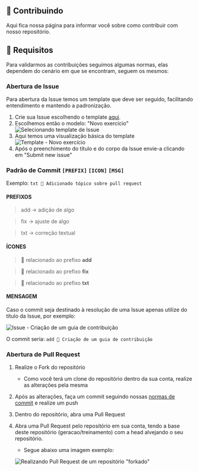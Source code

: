 ## 🤝 Contribuindo
Aqui fica nossa página para informar você sobre como contribuir com nosso repositório.

## 📝 Requisitos
Para validarmos as contribuições seguimos algumas normas, elas dependem do cenário em que se encontram, seguem os mesmos:

### Abertura de Issue
Para abertura da Issue temos um template que deve ser seguido, facilitando entendimento e mantendo a padronização.

1. Crie sua Issue escolhendo o template [aqui](https://github.com/geracao/treinamento/issues/new/choose).
2. Escolhemos então o modelo: "Novo exercício"
    ![Selecionando template de Issue](./assets/img/issue-template-selecionar.png)
3. Aqui temos uma visualização básica do template
    ![Template - Novo exercício](./assets/img/issue-template-novo-exercicio.png)
4. Após o preenchimento do título e do corpo da Issue envie-a clicando em "Submit new issue"

### Padrão de Commit `[PREFIX]` `[ICON]` `[MSG]`

Exemplo: `txt 📝 Adicionado tópico sobre pull request`

#### PREFIXOS
> add → adição de algo

> fix → ajuste de algo

> txt → correção textual

#### ÍCONES
> 🚀 relacionado ao prefixo **add**

> 🔧 relacionado ao prefixo **fix**

> 📝 relacionado ao prefixo **txt**


#### MENSAGEM
Caso o commit seja destinado à resolução de uma Issue apenas utilize do título da Issue, por exemplo:

![Issue - Criação de um guia de contribuição](./assets/img/issue-criacao-guia-contribuicao.png) 

O commit seria: `add 🚀 Criação de um guia de contribuição`

### Abertura de Pull Request

1. Realize o Fork do repositório
    - Como você terá um clone do repositório dentro da sua conta, realize as alterações pela mesma
    
2. Após as alterações, faça um commit seguindo nossas [normas de commit](./CONTRIBUTION.md#realização-do-commit) e realize um push

3. Dentro do repositório, abra uma Pull Request

4. Abra uma Pull Request pelo repositório em sua conta, tendo a base deste repositório (geracao/treinamento) com a head alvejando o seu repositório.
    - Segue abaixo uma imagem exemplo:
    
    ![Realizando Pull Request de um repositório "forkado"](./assets/img/pull-request-branches-comparar.png)